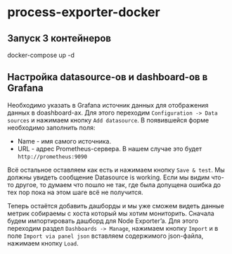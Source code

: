 # process-exporter-docker

## Запуск 3 контейнеров

docker-compose up -d

## Настройка datasource-ов и dashboard-ов в Grafana
Необходимо указать в Grafana источник данных для отображения данных в doashboard-ах. Для этого переходим `Configuration -> Data sources` и нажимаем кнопку `Add datasource`. В появившейся форме необходимо заполнить поля:

- Name - имя самого источника.
- URL - адрес Prometheus-сервера. В нашем случае это будет `http://prometheus:9090`

Всё остальное оставляем как есть и нажимаем кнопку `Save & test`. Мы должны увидеть сообщение Datasource is working. Если мы видим что-то другое, то думаем что пошло не так, где была допущена ошибка до тех пор пока на этом шаге всё не получится.

Теперь остаётся добавить дашборды и мы уже сможем видеть данные метрик собираемы с хоста который мы хотим мониторить. Сначала будем импортировать дашборд для Node Exporter’a. Для этого переходим раздел `Dashboards -> Manage`, нажимаем кнопку `Import` и в поле `Import via panel json` вставляем содержимого json-файла, нажимаем кнопку `Load`.
